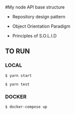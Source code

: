 #My node API base structure

- Repository design pattern

- Object Orientation Paradigm

- Principles of S.O.L.I.D

## TO RUN 

### LOCAL

```shell
$ yarn start
```

```shell
$ yarn test
```

### DOCKER

```shell
$ docker-compose up
```



